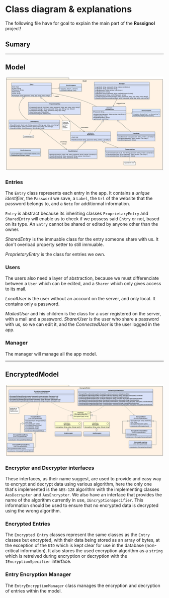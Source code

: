# Class diagram & explanations

The following file have for goal to explain the main part of the **Rossignol** project!

## Sumary



---

## Model

<img src="./model.svg">

### Entries

The `Entry` class represents each entry in the app. It contains a *unique identifier*, the `Password` we save, a `Label`, the `Url` of the website that the password belongs to, and a `Note` for additionnal information.

`Entry` is abstract because its inheriting classes `ProprietaryEntry` and `SharedEntry` will enable us to check if we possess said `Entry` or not, based on its type. An `Entry` cannot be shared or edited by anyone other than the owner.

*SharedEntry* is the immuable class for the entry someone share with us. It don't overload property setter to still immuable.

*ProprietaryEntry* is the class for entries we own.

### Users
The users also need a layer of abstraction, because we must differenciate between a `User` which can be edited, and a `Sharer` which only gives access to its mail.

*LocalUser* is the user without an account on the server, and only local. It contains only a password.

*MailedUser* and his children is the class for a user registered on the server, with a mail and a password. *SharerUser* is the user who share a password with us, so we can edit it, and the *ConnectedUser* is the user logged in the app.

### Manager
The manager will manage all the app model.

---

## EncryptedModel

<img src="./encrypted_model.svg">

### Encrypter and Decrypter interfaces
These interfaces, as their name suggest, are used to provide and easy way to encrypt and decrypt data using various algorithm, here the only one that's implemented is the `AES-128` algorithm with the implementing classes `AesDecrypter` and `AesEncrypter`. We also have an interface that provides the name of the algorithm currently in use, `IEncryptionSpecifier`. This information should be used to ensure that no encrypted data is decrypted using the wrong algorithm.

### Encrypted Entries
The `Encrypted Entry` classes represent the same classes as the `Entry` classes but encrypted, with their data being stored as an array of bytes, at the exception of the `UID` which is kept clear for use in the database (non-critical information). It also stores the used encryption algorithm as a `string` which is retreived during encryption or decryption with the `IEncryptionSpecifier` interface.

### Entry Encryption Manager
The `EntryEncryptionManager` class manages the encryption and decryption of entries within the model.